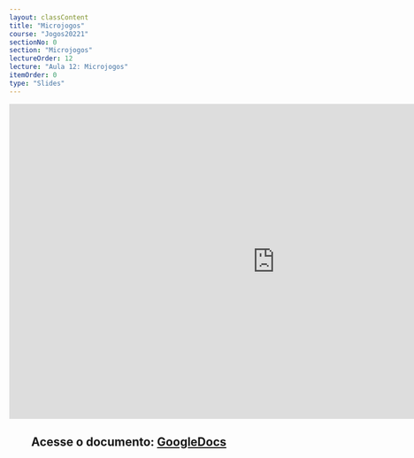 ```yaml
---
layout: classContent
title: "Microjogos"
course: "Jogos20221"
sectionNo: 0
section: "Microjogos"
lectureOrder: 12
lecture: "Aula 12: Microjogos"
itemOrder: 0
type: "Slides"
---
```


<iframe src="https://docs.google.com/presentation/d/e/2PACX-1vR5hWEqPju3mmGdd7yP6zOSpDIvWGR4cmgdPN7GJm5KKodiW9Ub_ArAhjMH5DlGBbDj37nyapzCQYvA/embed?start=false&loop=false&delayms=3000" frameborder="0" width="960" height="569" allowfullscreen="true" mozallowfullscreen="true" webkitallowfullscreen="true"></iframe>

## &nbsp;&nbsp;&nbsp;&nbsp;&nbsp;&nbsp;&nbsp;&nbsp;Acesse o documento: [GoogleDocs](https://docs.google.com/presentation/d/1dGe8HyNQA2e3wCbDUsqF4wzOQRA0141o1uRB79FG26Q/edit?usp=sharing)
